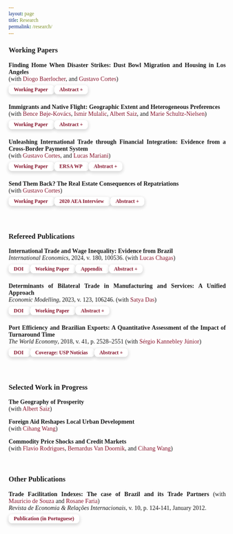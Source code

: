 ```yaml
---
layout: page
title: Research
permalink: /research/
---
```


<style>

 html * {
        font-family: Cambria,Georgia,serif;
      }

   .iframe-container {
    padding-top: 56.25%;
    position: relative;
   }

  .iframe-container iframe {
    border: 0;
    height: 100%;
    width: 100%;
    position: absolute;
    top: 0;
    left: 0;
  }

  .button {
     border: none;
     color: white;
     padding: 8px 32px;
     text-align: center;
     text-decoration: none;
     display: inline-block;
     font-size: 16px;
     margin: 0px 0px;
     transition-duration: 0.4s;
     cursor: pointer;
}

 .button-1 {
  background-color: #FFFFFF;
  border: 0;
  border-radius: .5rem;
  box-sizing: border-box;
  /*color: #1f4071;*/
  color: #86152c;
  font-family: Cambria,Georgia,serif;
  font-size: .75rem;
  font-weight: 600;
  line-height: 1rem;
  padding: .2rem .75rem;
  text-align: center;
  text-decoration: none #D1D5DB solid;
  text-decoration-thickness: auto;
  box-shadow: 0 3px 9px 0 rgba(0, 0, 0, 0.1), 0 3px 6px 3px rgba(0, 0, 0, 0.06);
  transition-duration: 0.4s;
  margin: 0px 0px;
  cursor: pointer;
  user-select: none;
  -webkit-user-select: none;
  touch-action: manipulation;
  white-space: nowrap;
}

.button-1:hover {
  /* background-color: rgb(31, 64, 113);*/
  background-color: rgb(134, 21, 44);
  color: white;
}

.button-1:focus {
  outline: 2px solid transparent;
  outline-offset: 2px;
}

.button-1:focus-visible {
  box-shadow: none;
}

 .collapse{
  display:none
}

.collapse.in{
    display:block
  }

tr.collapse.in{
  display:table-row
}

tbody.collapse.in{
  display:table-row-group
}

.collapsing{
  position:relative;
  height:0;
  overflow:hidden;
  -webkit-transition-property:height,visibility;
  -o-transition-property:height,visibility;
  transition-property:height,visibility;
  -webkit-transition-duration:.35s;
  -o-transition-duration:.35s;
  transition-duration:.35s;
  -webkit-transition-timing-function:ease;
  -o-transition-timing-function:ease;
  transition-timing-function:ease
}

 p.ex1 {
  padding-top: 0em;
  padding-bottom: 0em;
  font-size:14px;
}

 a:link, a:visited {
  background-color: white;
  color: rgb(134, 21, 44);
  text-align: center;
  text-decoration: none;
  white-space: nowrap;
}

 a:hover {
   text-decoration:underline;
}

 .last-line {
    display: block;
    margin-left: 0px;
}

.header {
    display: flex;
    justify-content: space-between;
    align-items: center;
}

 </style>

### Working Papers

<p class="ex1" align="justify"> <b>Finding Home When Disaster Strikes: Dust Bowl Migration and Housing in Los Angeles</b> <br> (with <a href="https://diogobaerlocher.github.io/" target="_blank">Diogo Baerlocher</a>, and <a href="https://sites.google.com/site/cortesgustavos" target="_blank"> Gustavo Cortes</a>) <br> 
<a class="button-1" role="button" href="/files/research/dust_bowl_migration_and_housing.pdf" target="_blank" style="line-height:35px; text-decoration: none">Working Paper <i class="fa-regular fa-file-lines"></i></a>
<a class="button-1" role="button" data-toggle="collapse" data-target="#abs8" style="line-height:35px; text-decoration: none">Abstract +</a>
  <div id="abs8" class="collapse">
    <div style="padding-left: 30px;">
   <p style="font-size:13px" align="justify">When natural disasters strike, the impact on housing markets can be far-reaching. This paper explores the unique dynamics of natural disaster-induced migration on the housing market, focusing on the 1930s Dust Bowl migration to Los Angeles&mdash;the top migrant destination. We use U.S. Census-linked and geocoded address data to document that the arrival of Dust Bowl migrants significantly impacted the city's housing market. We show that houses inhabited by Dust Bowl migrants had lower price growth over the decade. Critically, we uncover valuation spillovers within highly granular neighborhoods, where houses inhabited by non-migrants experienced lower price growth modulated by how close they were to Dust Bowl migrants. Our analysis of potential mechanisms suggests that these effects were primarily driven by the economic vulnerability of migrants rather than generalized discrimination. Our research contributes to understanding how natural disaster-induced migration shapes housing markets and the dimensions in which climate refugees differ from other migrants.</p>
  </div>
 </div></p>

<p class="ex1" align="justify"> <b>Immigrants and Native Flight: Geographic Extent and Heterogeneous Preferences</b> <br> (with <a href="https://vbn.aau.dk/en/persons/147685" target="_blank"> Bence B&#248;je-Kov&#225;cs</a>, <a href="https://www.cbs.dk/en/research/departments-and-centres/department-of-economics/staff/imueco" target="_blank">Ismir Mulalic</a>, <a href="https://scholar.google.com/citations?user=UXEZZS0AAAAJ&hl=en" target="_blank">Albert Saiz</a>, and <a href="https://en.rockwoolfonden.dk/employees/marie-louise-schultz-nielsen/" target="_blank">Marie Schultz-Nielsen</a>) <br>
<a class="button-1" role="button" href="/files/research/immigrants_and_native_flight.pdf" target="_blank" style="line-height:35px; text-decoration: none">Working Paper <i class="fa-regular fa-file-lines"></i></a>
<a class="button-1" role="button" data-toggle="collapse" data-target="#abs6" style="line-height:35px; text-decoration: none">Abstract +</a>
  <div id="abs6" class="collapse">
    <div style="padding-left: 30px;">
   <p style="font-size:13px" align="justify">Is ethnic segregation in Europe driven by native flight or immigrant self-isolation? If the former, which natives avoid immigrants? Which immigrants? What is the geographic scope of homophilic residential preferences? We answer these questions using a matched panel containing the universe of individuals and properties in Denmark from 1987 through 2017. We take advantage of the quasi-random nature of refugee placements and simulated exogenous Markov-chain predictions to generate experimental variation regarding local immigrant arrivals. We find strong evidence of native flight, even at the building level. Flight is stronger among the old and a reaction to the arrival of low-income immigrants. As neighborhoods become more immigrant-dense, housing prices decline, and subsequent move-ins are more likely to be other immigrants or young, low-income native citizens without children.</p>
  </div>
 </div></p>

<p class="ex1" align="justify"> <b>Unleashing International Trade through Financial Integration: Evidence from a Cross-Border Payment System</b> <br> (with <a href="https://sites.google.com/site/cortesgustavos" target="_blank"> Gustavo Cortes</a>, and <a href="https://sites.google.com/view/lucas-argentieri-mariani/" target="_blank">Lucas Mariani</a>)<br>
<a class="button-1" role="button" href="/files/research/financial_integration_and_trade.pdf" target="_blank" style="line-height:35px; text-decoration: none">Working Paper <i class="fa-regular fa-file-lines"></i></a>
 <a class="button-1" role="button" href="https://econrsa.org/publications/unleashing-international-trade-through-financial-integration-evidence-from-a-cross-border-payment-system/" target="_blank" style="line-height:35px; text-decoration: none">ERSA WP <i class="fa fa-external-link"></i></a>
<a class="button-1" role="button" data-toggle="collapse" data-target="#abs7" style="line-height:35px; text-decoration: none">Abstract +</a>
  <div id="abs7" class="collapse">
    <div style="padding-left: 30px;">
   <p style="font-size:13px" align="justify">Leveraging administrative firm-level data on the universe of South African exporters between 2010–2019, we document that cross-border payment integration catalyzes international trade by as much as standard tariff reductions. Using the staggered implementation of a Real-Time Gross Settlement (RTGS) system across 14 Southern African Development Community countries that facilitated cross-border payments among participating countries, we document that payment integration increases bilateral trade by about 34% within member countries. This economically significant effect is comparable to a reduction of 8.3 to 12.1 percentage points in tariffs. Crucially, we find no negative spillovers to non-participant trade partners after the system’s implementation. Effects on bilateral trade are only present for partners with low financial connections to South Africa through their bank branch network, destinations with domestic RTGS systems, and firms with high levels of financial dependence. Aggregate country-partner data further suggests the system leads to higher bilateral country trade volumes.</p>
  </div>
 </div></p>

<p class="ex1" align="justify"> <b>Send Them Back? The Real Estate Consequences of Repatriations</b>  <br> (with <a href="https://sites.google.com/site/cortesgustavos" target="_blank"> Gustavo Cortes</a>) <br>
<a class="button-1" role="button" href="/files/research/mexican_repatriation_and_real_estate.pdf" target="_blank" style="line-height:35px; text-decoration: none">Working Paper <i class="fa-regular fa-file-lines"></i></a>
<a class="button-1" role="button" href="https://www.aeaweb.org/conference/videos/2020/vinicios-sant-anna" target="_blank" style="line-height:35px; text-decoration: none">2020 AEA Interview <i class="fa fa-external-link"></i></a>
<a class="button-1" role="button" data-toggle="collapse" data-target="#abs1" style="line-height:35px; text-decoration: none">Abstract +</a>
  <div id="abs1" class="collapse">
    <div style="padding-left: 30px;">
   <p style="font-size:13px" align="justify">While developed nations increasingly debate the adoption of large-scale immigrant deportation, their consequences to cities and housing markets are vastly unknown. We study the 1930s mass repatriation of Mexicans and its effects on U.S. housing markets. Developing a novel Census house-linking algorithm, we document that the repatriation negatively impacted U.S. cities. Mexican-occupied properties saw decreased values and rents but were not subsequently occupied by U.S.-born families. Instead, the repatriation lowered neighboring U.S.-born house values and depressed cities' real estate growth. Our findings reveal significant adverse effects on individual and aggregate housing wealth, challenging the notion that deportations benefit U.S.-born households.</p>
  </div>
 </div></p>

<br>

### Refereed Publications

<p class="ex1" align="justify"> <b>International Trade and Wage Inequality: Evidence from Brazil</b> <br> <em>International Economics</em>, 2024, v. 180, 100536. (with <a href="https://sites.google.com/view/lucassquarizechagas/home" target="_blank">Lucas Chagas</a>) <br>
<a class="button-1" role="button" href="https://doi.org/10.1016/j.inteco.2024.100536" target="_blank" style="line-height:35px; text-decoration: none">DOI <i class="fa fa-external-link"></i></a> 
<a class="button-1" role="button" href="/files/research/trade_and_wage_inequality.pdf" target="_blank" style="line-height:35px; text-decoration: none">Working Paper <i class="fa-regular fa-file-lines"></i></a> <a class="button-1" role="button" href="/files/research/trade_and_wage_inequality_appendix.pdf" target="_blank" style="line-height:35px; text-decoration: none">Appendix <i class="fa-regular fa-file-lines"></i></a> <a class="button-1" role="button" data-toggle="collapse" data-target="#abs3" style="line-height:35px; text-decoration: none">Abstract +</a>
  <div id="abs3" class="collapse">
    <div style="padding-left: 30px;">
   <p style="font-size:13px" align="justify">We study the effect of the bilateral trade integration with China on wage inequality in Brazil. Previous studies have documented the contribution of trade opening to the decline in inequality since the 1990s, driven primarily by cross-firm pay differences. We find a sharper reduction in wage inequality over the 2000s, parallel to China’s accession to the WTO. Our analysis of the China shock suggests that some firms are harmed by import competition, especially the ones in the High-Tech Manufacturing sector, while others profit from increased exports and cheaper inputs. We rationalize these patterns by extending the theoretical framework of Helpman et al. (2017) to include sector heterogeneity in trade exposure and firm-level selection into imports. Our model indicates that the rise of China led to a reduction in cross-firm wage inequality in Brazil by about 5%.</p>
   </div>
 </div></p>

<p class="ex1" align="justify"> <b>Determinants of Bilateral Trade in Manufacturing and Services: A Unified Approach</b>  <br> <em>Economic Modelling</em>, 2023, v. 123, 106246. (with <a href="https://www.satyapdas.com" target="_blank">Satya Das</a>)<br>
<a class="button-1" role="button" href="https://doi.org/10.1016/j.econmod.2023.106246" target="_blank" style="line-height:35px; text-decoration: none">DOI <i class="fa fa-external-link"></i></a> 
<a class="button-1" role="button" href="/files/research/gravity_manufacturing_and_services.pdf" target="_blank" style="line-height:35px; text-decoration: none">Working Paper <i class="fa-regular fa-file-lines"></i></a>
<a class="button-1" role="button" data-toggle="collapse" data-target="#abs4" style="line-height:35px; text-decoration: none">Abstract +</a>
<div id="abs4" class="collapse">
    <div style="padding-left: 30px;">
   <p style="font-size:13px" align="justify">This paper studies how and why the bilateral trades in manufacturing and services differ in their response to  changes in the determinants, both theoretically and empirically. We build a unified theoretical framework that incorporates a demand bias towards services and a difference in the degree of national product differentiation between the two product groups. Estimation results support the theoretical predictions. The empirical model includes, among others, two non-standard trade-cost variables: a measure of internet penetration and virtual proximity (the number of bilateral hyperlinks). An important finding is that virtual proximity&mdash;thus far ignored in most gravity models&mdash;is a strong predictor of aggregate trade in both services and manufacturing. Also, physical distance is an important determinant of bilateral trade in manufacturing and services, even while controlling for virtual proximity.</p>
   </div>
 </div></p>

<p class="ex1" align="justify"><b>Port Efficiency and Brazilian Exports: A Quantitative Assessment of the Impact of Turnaround Time</b> <br> <em> The World Economy</em>, 2018, v. 41, p. 2528–2551 (with <a href="https://scholar.google.com.br/citations?user=dqFJND9idb0C&hl=en" target="_blank"> Sérgio Kannebley Júnior</a>) <br>
<a class="button-1" role="button" href="https://doi.org/10.1111/twec.12654" target="_blank" style="line-height:35px; text-decoration: none">DOI <i class="fa fa-external-link"></i></a> 
<a class="button-1" role="button" href="https://www5.usp.br/noticias/sociedade/portos-mais-ageis-podem-aumentar-exportacoes-brasileiras/" target="_blank" style="line-height:35px; text-decoration: none">Coverage: USP Notícias <i class="fa fa-external-link"></i></a>
<a class="button-1" role="button" data-toggle="collapse" data-target="#abs5" style="line-height:35px; text-decoration: none">Abstract +</a>
  <div id="abs5" class="collapse">
    <div style="padding-left: 30px;">
   <p style="font-size:13px" align="justify">We study the role of port efficiency on international trade, estimating the impact of vessel turnaround time on Brazilian exports. The main empirical challenge is to control for non-observed local factors that determine trade flows. This paper addresses this challenge by combining detailed data of Brazilian exports with an empirical strategy that allows us to control for various unobserved local determinants of exports. We use a unique database with vessel turnaround time at each port and city-level exports, including information on the Brazilian port used, the destination country, and products. The empirical strategy relies on a difference-gravity equation to explore the variation in port procedures turnaround. This approach controls for unobserved characteristics and determinants common to geographically close cities, exporting the same product to the same destination country. The results suggest that port delays are associated with decreased volumes of exports and decreased product variety. We find that each additional hour of port procedure delay is equivalent to a reduction in relative local exports of 2%. On average, a 10% relative reduction in vessel turnaround time increases the number of exported product categories by 1%. Our findings suggest that delays in port procedures represent costs to Brazilian exporters, affecting both the intensive and extensive margins of trade.</p>
  </div>
 </div></p>

<br>

### Selected Work in Progress

<p class="ex1" align="justify"> <b>The Geography of Prosperity</b> <br> (with <a href="https://scholar.google.com/citations?user=UXEZZS0AAAAJ&hl=en" target="_blank">Albert Saiz</a>)</p>

<p class="ex1" align="justify"> <b>Foreign Aid Reshapes Local Urban Development</b> <br> (with <a href="https://sites.google.com/view/cihangwang/home" target="_blank">Cihang Wang</a>)</p>

<p class="ex1" align="justify"> <b>Commodity Price Shocks and Credit Markets</b> <br> (with <a href="https://sites.google.com/view/frodrigues/home" target="_blank"> Flavio Rodrigues</a>, <a href="https://www.bis.org/author/bernardus_f_nazar_van_doornik.htm" target="_blank"> Bernardus Van Doornik</a>, and <a href="https://sites.google.com/view/cihangwang/home" target="_blank">Cihang Wang</a>)</p>

<br>

### Other Publications

<p class="ex1" align="justify"> 
   <b>Trade Facilitation Indexes: The case of Brazil and its Trade Partners</b> (with <a href="https://scholar.google.com.br/citations?user=ceqK-1QAAAAJ&hl=en" target="_blank">Mauricio de Souza</a> and <a href="https://scholar.google.com.br/citations?user=bnfF3IEAAAAJ&hl=en" target="_blank">Rosane Faria</a>) <br> <em>Revista de Economia & Relações Internacionais</em>, v. 10, p. 124-141, January 2012. <br>
   <a class="button-1" role="button" href="/files/research/indicadores_facilitacao.pdf" target="_blank" style="line-height:35px; text-decoration: none">Publication (in Portuguese) <i class="fa-regular fa-file-lines"></i></a> </p>
